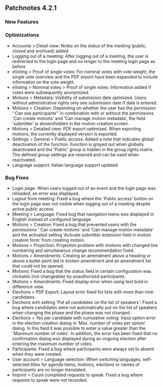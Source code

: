 ## Patchnotes 4.2.1

### New Features


### Optimizations

- Accounts > Detail view: Notes on the status of the meeting (public, closed and archived) added
- Logging out of a meeting: After logging out of a meeting, the user is redirected to the login page and no longer to the meeting login page as before
- eVoting > Proof of single votes: For nominal votes with vote weight, the single vote overview and the PDF export have been expanded to include information on the vote weight.
- eVoting > Nominal votes > Proof of single votes: Information added if votes were subsequently anonymized.
- Motions > Metadata: Visibility of submission date optimized. Users without administrative rights only see submission date if date is entered.
- Motions > Creation: Depending on whether the user has the permission ''Can see participants'' in combination with or without the permissions 'Can create motions' and 'Can manage motion metadata', the field 'submitter' is shown/hidden in the motion creation screen.
- Motions > Detailed view: PDF export optimized. When exporting motions, the currently displayed version is exported.
- Settings > General > Public access: Added a note that indicates global deactivation of the function. Function is grayed out when globally deactivated and the 'Public' group is hidden in the group rights matrix. The defined group settings are retained and can be used when reactivated.
- Language support: Italian language support updated

### Bug Fixes

- Login page: When users logged out of an event and the login page was reloaded, an error was displayed.
- Logout from meeting: Fixed a bug where the 'Public access' button on the login page was not visible when logging out of a meeting despite active public access.
- Meeting > Language: Fixed bug that navigation menu was displayed in English instead of configured language.
- Motions > Creation: Fixed a bug that prevented users with the permissions ' Can create motions' and 'Can manage motion metadata' and the activated setting 'Activate submitter extension field in motion creation form' from creating motion.
- Motions > Projection: Projection problem with motions with changed line numbering and simultaneous change recommendation fixed.
- Motions > Amendments: Creating an amendment above a heading or above a bullet point led to broken amendment and an amendment list that could not be opened.
- Motions: Fixed a bug that the status field in certain configuration was clickable (not changeable) by unauthorized participants.
- Motions > Amendments: Fixed display error when using text bold in difference view.
- Elections > PDF Export: Layout error fixed for lists with more than nine candidates.
- Elections with setting 'Put all candidates on the list of speakers': Fixed a bug where candidates were not automatically put on the list of speakers when changing the phase and the phase was not changed.
- Elections > Yes per candidate with cumulative voting: Input option error in the election creation dialog in 'Max. number of votes per option' dialog. In this field it was possible to enter a value greater than the 'Maximum number of votes'. In addition, the error has been fixed that no confirmation dialog was displayed during an ongoing election after entering the maximum number of votes.
- Participants: Fixed a bug where participants were always set to absent when they were created.
- User account > Language selection: When switching languages, self-selected titles for agenda items, motions, elections or names of participants are no longer translated.
- Imprint > Count completed requests to speak: Fixed a bug where requests to speak were not recorded.
